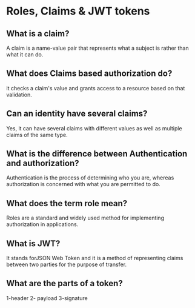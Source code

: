 # Roles, Claims & JWT tokens

## What is a claim?
A claim is a name-value pair that represents what a subject is rather than what it can do.

## What does Claims based authorization do?
it checks a claim's value and grants access to a resource based on that validation.

## Can an identity have several claims?
Yes, it can have several claims with different values as well as multiple claims of the same type.

## What is the difference between Authentication and authorization?
Authentication is the process of determining who you are, whereas authorization is concerned with what you are permitted to do.

## What does the term role mean?
Roles are a standard and widely used method for implementing authorization in applications.

## What is JWT?
It stands forJSON Web Token and it is a method of representing claims between two parties for the purpose of transfer.


## What are the parts of a token?
1-header
2- payload
3-signature 


